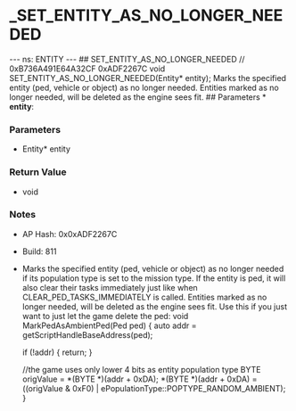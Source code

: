 # _SET_ENTITY_AS_NO_LONGER_NEEDED

--- ns: ENTITY --- ## SET_ENTITY_AS_NO_LONGER_NEEDED  // 0xB736A491E64A32CF 0xADF2267C void SET_ENTITY_AS_NO_LONGER_NEEDED(Entity* entity);  Marks the specified entity (ped, vehicle or object) as no longer needed. Entities marked as no longer needed, will be deleted as the engine sees fit.  ## Parameters * **entity**:

### Parameters
* Entity* entity

### Return Value
* void

### Notes
* AP Hash: 0x0xADF2267C
* Build: 811
* Marks the specified entity (ped, vehicle or object) as no longer needed if its population type is set to the mission type.
If the entity is ped, it will also clear their tasks immediately just like when CLEAR_PED_TASKS_IMMEDIATELY is called.
Entities marked as no longer needed, will be deleted as the engine sees fit.
Use this if you just want to just let the game delete the ped:
void MarkPedAsAmbientPed(Ped ped) {
  auto addr = getScriptHandleBaseAddress(ped);

  if (!addr) {
    return;
  }

  //the game uses only lower 4 bits as entity population type 
  BYTE origValue = *(BYTE *)(addr + 0xDA);
  *(BYTE *)(addr + 0xDA) = ((origValue & 0xF0) | ePopulationType::POPTYPE_RANDOM_AMBIENT);
}

